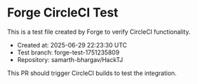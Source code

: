 # Forge CircleCI Test
                
This is a test file created by Forge to verify CircleCI functionality.

- Created at: 2025-06-29 22:23:30 UTC
- Test branch: forge-test-1751235809
- Repository: samarth-bhargav/HackTJ

This PR should trigger CircleCI builds to test the integration.
